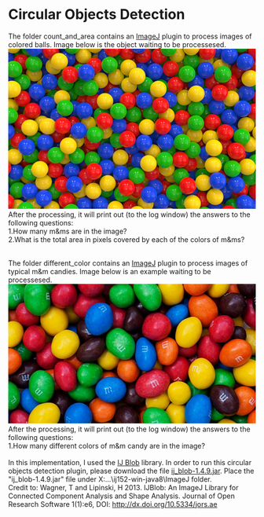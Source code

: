 # Circular Objects Detection
The folder count_and_area contains an [ImageJ](https://imagej.nih.gov/ij/) plugin to process images of colored balls. Image below is the object waiting to be processesed. ![colored_balls](https://github.com/zheliu422/Circular-Objects-Detection/blob/master/count_and_area/colored_balls.png) 
After the processing, it will print out (to the log window) the answers to the following questions:<br />
1.How many m&ms are in the image? <br />
2.What is the total area in pixels covered by each of the colors of m&ms?<br />


<br />The folder different_color contains an [ImageJ](https://imagej.nih.gov/ij/) plugin to process images of typical m&m candies. Image below is an example waiting to be processesed. ![m&m](https://github.com/zheliu422/Circular-Objects-Detection/blob/master/different_color/mandms2.png) 
<br />After the processing, it will print out (to the log window) the answers to the following questions:<br />
1.How many different colors of m&m candy are in the image? <br />
<br />In this implementation, I used the [IJ Blob](https://imagej.net/IJ_Blob) library. In order to run this circular objects detection plugin, please download the file [ij_blob-1.4.9.jar](https://github.com/thorstenwagner/ij-blob/releases/tag/v1.4.9-2). Place the "ij_blob-1.4.9.jar" file under X:\...\ij152-win-java8\ImageJ folder.
<br />Credit to: Wagner, T and Lipinski, H 2013. IJBlob: An ImageJ Library for Connected Component Analysis and Shape Analysis. Journal of Open Research Software 1(1):e6, DOI: http://dx.doi.org/10.5334/jors.ae
